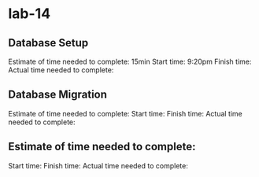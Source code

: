 # lab-14

## Database Setup
Estimate of time needed to complete: 15min
Start time: 9:20pm
Finish time: 
Actual time needed to complete:

## Database Migration
Estimate of time needed to complete:
Start time: 
Finish time: 
Actual time needed to complete:


## Estimate of time needed to complete:
Start time: 
Finish time: 
Actual time needed to complete:
